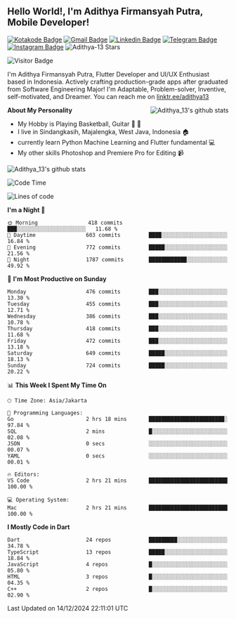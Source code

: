 
## Hello World!, I'm Adithya Firmansyah Putra, Mobile Developer!

[![Kotakode Badge](https://img.shields.io/badge/-Kotakode-green?style=plastic&logo=Kotakode&link=https://kotakode.com/users/527/adithya-13)](https://kotakode.com/users/527/adithya-13)
[![Gmail Badge](https://img.shields.io/badge/-Gmail-white?style=plastic&logo=Gmail&link=mailto:aditputrafirmansyah@gmail.com)](mailto:aditputrafirmansyah@gmail.com)
[![Linkedin Badge](https://img.shields.io/badge/-LinkedIn-blue?style=plastic&logo=Linkedin&link=https://www.linkedin.com/in/aditputrafirmansyah/)](https://www.linkedin.com/in/aditputrafirmansyah/) 
[![Telegram Badge](https://img.shields.io/badge/-Telegram-blue?style=plastic&logo=telegram&link=https://t.me/Adithya_13)](https://t.me/Adithya_13) 
[![Instagram Badge](https://img.shields.io/badge/-Instagram-white?style=plastic&logo=instagram&link=https://www.instagram.com/adithya_firmansyahputra/)](https://www.instagram.com/adithya_firmansyahputra/)
![Adithya-13 Stars](https://img.shields.io/github/stars/Adithya-13?affiliations=OWNER&style=social)

![Visitor Badge](https://visitor-badge.laobi.icu/badge?page_id=Adithya-13.Adithya-13)

I'm Adithya Firmansyah Putra, Flutter Developer and UI/UX Enthusiast based in Indonesia. Actively crafting production-grade apps after graduated from Software Engineering Major! I'm Adaptable, Problem-solver, Inventive, self-motivated, and Dreamer. You can reach me on [linktr.ee/adithya13](https://linktr.ee/adithya13)

<img align="right" alt="Adithya_13's github stats" src="https://github-readme-stats.vercel.app/api/top-langs/?username=Adithya-13&theme=radical&show_icons=true&hide_border=true&line_height=24"/>

**About My Personality**

- My Hobby is Playing Basketball, Guitar :basketball: :guitar: 
- I live in Sindangkasih, Majalengka, West Java, Indonesia :house:
- currently learn Python Machine Learning and Flutter fundamental :computer:
- My other skills Photoshop and Premiere Pro for Editing :video_camera:

<img alt="Adithya_13's github stats" src="https://github-readme-stats.vercel.app/api?username=Adithya-13&count_private=true&show_icons=true&hide_border=true&include_all_commits=true&line_height=24&theme=radical"/>

<!--START_SECTION:waka-->
![Code Time](http://img.shields.io/badge/Code%20Time-2%2C475%20hrs%2058%20mins-blue)

![Lines of code](https://img.shields.io/badge/From%20Hello%20World%20I%27ve%20Written-2.1%20million%20lines%20of%20code-blue)

**I'm a Night 🦉** 

```text
🌞 Morning                418 commits         ███░░░░░░░░░░░░░░░░░░░░░░   11.68 % 
🌆 Daytime                603 commits         ████░░░░░░░░░░░░░░░░░░░░░   16.84 % 
🌃 Evening                772 commits         █████░░░░░░░░░░░░░░░░░░░░   21.56 % 
🌙 Night                  1787 commits        ████████████░░░░░░░░░░░░░   49.92 % 
```
📅 **I'm Most Productive on Sunday** 

```text
Monday                   476 commits         ███░░░░░░░░░░░░░░░░░░░░░░   13.30 % 
Tuesday                  455 commits         ███░░░░░░░░░░░░░░░░░░░░░░   12.71 % 
Wednesday                386 commits         ███░░░░░░░░░░░░░░░░░░░░░░   10.78 % 
Thursday                 418 commits         ███░░░░░░░░░░░░░░░░░░░░░░   11.68 % 
Friday                   472 commits         ███░░░░░░░░░░░░░░░░░░░░░░   13.18 % 
Saturday                 649 commits         █████░░░░░░░░░░░░░░░░░░░░   18.13 % 
Sunday                   724 commits         █████░░░░░░░░░░░░░░░░░░░░   20.22 % 
```


📊 **This Week I Spent My Time On** 

```text
🕑︎ Time Zone: Asia/Jakarta

💬 Programming Languages: 
Go                       2 hrs 18 mins       ████████████████████████░   97.84 % 
SQL                      2 mins              █░░░░░░░░░░░░░░░░░░░░░░░░   02.08 % 
JSON                     0 secs              ░░░░░░░░░░░░░░░░░░░░░░░░░   00.07 % 
YAML                     0 secs              ░░░░░░░░░░░░░░░░░░░░░░░░░   00.01 % 

🔥 Editors: 
VS Code                  2 hrs 21 mins       █████████████████████████   100.00 % 

💻 Operating System: 
Mac                      2 hrs 21 mins       █████████████████████████   100.00 % 
```

**I Mostly Code in Dart** 

```text
Dart                     24 repos            █████████░░░░░░░░░░░░░░░░   34.78 % 
TypeScript               13 repos            █████░░░░░░░░░░░░░░░░░░░░   18.84 % 
JavaScript               4 repos             █░░░░░░░░░░░░░░░░░░░░░░░░   05.80 % 
HTML                     3 repos             █░░░░░░░░░░░░░░░░░░░░░░░░   04.35 % 
C++                      2 repos             █░░░░░░░░░░░░░░░░░░░░░░░░   02.90 % 
```




 Last Updated on 14/12/2024 22:11:01 UTC
<!--END_SECTION:waka-->
